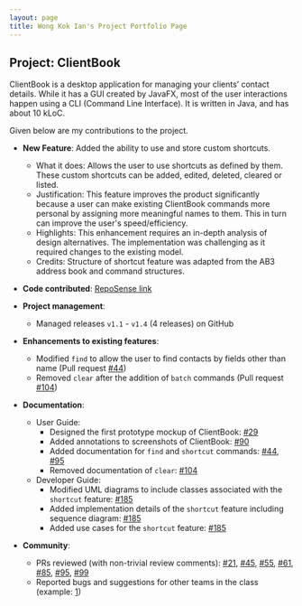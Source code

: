 ```yaml
---
layout: page
title: Wong Kok Ian's Project Portfolio Page
---
```


## Project: ClientBook

ClientBook is a desktop application for managing your clients’ contact details. While it has a GUI created by JavaFX, most of the user interactions happen using a CLI (Command Line Interface). It is written in Java, and has about 10 kLoC.

Given below are my contributions to the project.

* **New Feature**: Added the ability to use and store custom shortcuts.
    * What it does: Allows the user to use shortcuts as defined by them. These custom shortcuts can be added, edited, deleted, cleared or listed.
    * Justification: This feature improves the product significantly because a user can make existing ClientBook commands more personal by assigning more meaningful names to them. This in turn can improve the user's speed/efficiency.
    * Highlights: This enhancement requires an in-depth analysis of design alternatives. The implementation was challenging as it required changes to the existing model.
    * Credits: Structure of shortcut feature was adapted from the AB3 address book and command structures.

* **Code contributed**: [RepoSense link](https://nus-cs2103-ay2021s2.github.io/tp-dashboard/?search=&sort=groupTitle&sortWithin=title&since=&timeframe=commit&mergegroup=&groupSelect=groupByRepos&breakdown=false&tabOpen=true&tabType=authorship&tabAuthor=wongkokian&tabRepo=AY2021S2-CS2103T-W15-2%2Ftp%5Bmaster%5D&authorshipIsMergeGroup=false&authorshipFileTypes=docs~functional-code~test-code~other&authorshipIsBinaryFileTypeChecked=false)

* **Project management**:
    * Managed releases `v1.1` - `v1.4` (4 releases) on GitHub

* **Enhancements to existing features**:
    * Modified `find` to allow the user to find contacts by fields other than name (Pull request [\#44](https://github.com/AY2021S2-CS2103T-W15-2/tp/pull/44))
    * Removed `clear` after the addition of `batch` commands (Pull request [\#104](https://github.com/AY2021S2-CS2103T-W15-2/tp/pull/104))

* **Documentation**:
    * User Guide:
        * Designed the first prototype mockup of ClientBook: [\#29](https://github.com/AY2021S2-CS2103T-W15-2/tp/pull/29)
        * Added annotations to screenshots of ClientBook: [\#90](https://github.com/AY2021S2-CS2103T-W15-2/tp/pull/90)
        * Added documentation for `find` and `shortcut` commands: [\#44](https://github.com/AY2021S2-CS2103T-W15-2/tp/pull/44), [\#95](https://github.com/AY2021S2-CS2103T-W15-2/tp/pull/95)
        * Removed documentation of `clear`: [\#104](https://github.com/AY2021S2-CS2103T-W15-2/tp/pull/104)
    * Developer Guide:
        * Modified UML diagrams to include classes associated with the `shortcut` feature: [\#185](https://github.com/AY2021S2-CS2103T-W15-2/tp/pull/185)
        * Added implementation details of the `shortcut` feature including sequence diagram: [\#185](https://github.com/AY2021S2-CS2103T-W15-2/tp/pull/185)
        * Added use cases for the `shortcut` feature: [\#185](https://github.com/AY2021S2-CS2103T-W15-2/tp/pull/185)

* **Community**:
    * PRs reviewed (with non-trivial review comments): [\#21](https://github.com/AY2021S2-CS2103T-W15-2/tp/pull/21), [\#45](https://github.com/AY2021S2-CS2103T-W15-2/tp/pull/45), [\#55](https://github.com/AY2021S2-CS2103T-W15-2/tp/pull/55), [\#61](https://github.com/AY2021S2-CS2103T-W15-2/tp/pull/61), [\#85](https://github.com/AY2021S2-CS2103T-W15-2/tp/pull/85), [\#95](https://github.com/AY2021S2-CS2103T-W15-2/tp/pull/95), [\#99](https://github.com/AY2021S2-CS2103T-W15-2/tp/pull/99)
    * Reported bugs and suggestions for other teams in the class (example: [1](https://github.com/wongkokian/ped/issues))
    